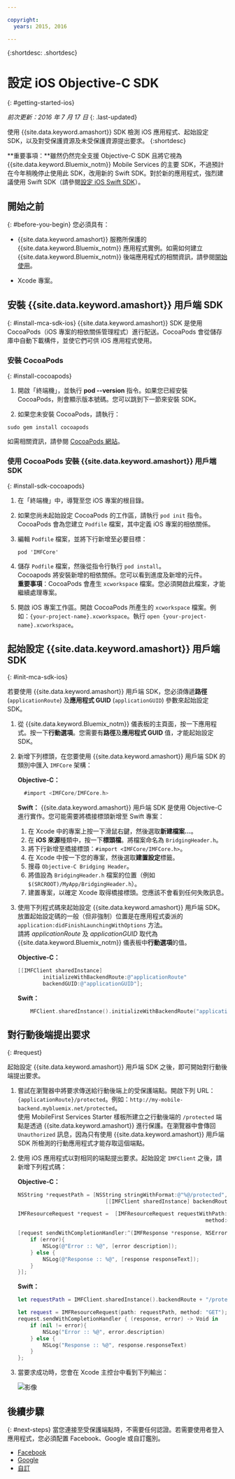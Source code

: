 ```yaml
---

copyright:
  years: 2015, 2016

---
```

{:shortdesc: .shortdesc}

# 設定 iOS Objective-C SDK
{: #getting-started-ios}

*前次更新：2016 年 7 月 17 日*
{: .last-updated}

使用 {{site.data.keyword.amashort}} SDK 檢測 iOS 應用程式、起始設定 SDK，以及對受保護資源及未受保護資源提出要求。
{:shortdesc}

**重要事項：**雖然仍然完全支援 Objective-C SDK 且將它視為 {{site.data.keyword.Bluemix_notm}} Mobile Services 的主要 SDK，不過預計在今年稍晚停止使用此 SDK，改用新的 Swift SDK。對於新的應用程式，強烈建議使用 Swift SDK（請參閱[設定 iOS Swift SDK](getting-started-ios-swift-sdk.html)）。

## 開始之前
{: #before-you-begin}
您必須具有：
* {{site.data.keyword.amashort}} 服務所保護的 {{site.data.keyword.Bluemix_notm}} 應用程式實例。如需如何建立 {{site.data.keyword.Bluemix_notm}} 後端應用程式的相關資訊，請參閱[開始使用](index.html)。




* Xcode 專案。  


## 安裝 {{site.data.keyword.amashort}} 用戶端 SDK
{: #install-mca-sdk-ios}
{{site.data.keyword.amashort}} SDK 是使用 CocoaPods（iOS 專案的相依關係管理程式）進行配送。CocoaPods 會從儲存庫中自動下載構件，並使它們可供 iOS 應用程式使用。


### 安裝 CocoaPods
{: #install-cocoapods}

1. 開啟「終端機」，並執行 **pod --version** 指令。如果您已經安裝 CocoaPods，則會顯示版本號碼。您可以跳到下一節來安裝 SDK。

1. 如果您未安裝 CocoaPods，請執行：

```
sudo gem install cocoapods
```
如需相關資訊，請參閱 [CocoaPods 網站](https://cocoapods.org/)。

### 使用 CocoaPods 安裝 {{site.data.keyword.amashort}} 用戶端 SDK
{: #install-sdk-cocoapods}

1. 在「終端機」中，導覽至您 iOS 專案的根目錄。

1. 如果您尚未起始設定 CocoaPods 的工作區，請執行 `pod init` 指令。<br/>CocoaPods 會為您建立 `Podfile` 檔案，其中定義 iOS 專案的相依關係。

1. 編輯 `Podfile` 檔案，並將下行新增至必要目標：

	```
	pod 'IMFCore'
	```

1. 儲存 `Podfile` 檔案，然後從指令行執行 `pod install`。<br/>Cocoapods 將安裝新增的相依關係。您可以看到進度及新增的元件。<br/>**重要事項**：CocoaPods 會產生 `xcworkspace` 檔案。您必須開啟此檔案，才能繼續處理專案。

1. 開啟 iOS 專案工作區。開啟 CocoaPods 所產生的 `xcworkspace` 檔案。例如：`{your-project-name}.xcworkspace`。執行 `open {your-project-name}.xcworkspace`。

## 起始設定 {{site.data.keyword.amashort}} 用戶端 SDK
{: #init-mca-sdk-ios}

若要使用 {{site.data.keyword.amashort}} 用戶端 SDK，您必須傳遞**路徑** (`applicationRoute`) 及**應用程式 GUID** (`applicationGUID`) 參數來起始設定 SDK。


1. 從 {{site.data.keyword.Bluemix_notm}} 儀表板的主頁面，按一下應用程式。按一下**行動選項**。您需要有**路徑**及**應用程式 GUID** 值，才能起始設定 SDK。

1. 新增下列標頭，在您要使用 {{site.data.keyword.amashort}} 用戶端 SDK 的類別中匯入 `IMFCore` 架構：

	**Objective-C：**
	
	```Objective-C
	  #import <IMFCore/IMFCore.h>
	
	```
	
	**Swift：**
	{{site.data.keyword.amashort}} 用戶端 SDK 是使用 Objective-C 進行實作。您可能需要將橋接標頭新增至 Swift 專案：
	1. 在 Xcode 中的專案上按一下滑鼠右鍵，然後選取**新建檔案...**。
	1. 在 **iOS 來源**種類中，按一下**標頭檔**。將檔案命名為 `BridgingHeader.h`。
	1. 將下行新增至橋接標頭：`#import <IMFCore/IMFCore.h>`。
	1. 在 Xcode 中按一下您的專案，然後選取**建置設定**標籤。
	1. 搜尋 `Objective-C Bridging Header`。
	1. 將值設為 `BridgingHeader.h` 檔案的位置（例如 `$(SRCROOT)/MyApp/BridgingHeader.h`）。
	1. 建置專案，以確定 Xcode 取得橋接標頭。您應該不會看到任何失敗訊息。
	
1. 使用下列程式碼來起始設定 {{site.data.keyword.amashort}} 用戶端 SDK。放置起始設定碼的一般（但非強制）位置是在應用程式委派的 `application:didFinishLaunchingWithOptions` 方法。<br/>請將 *applicationRoute* 及 *applicationGUID* 取代為 {{site.data.keyword.Bluemix_notm}} 儀表板中**行動選項**的值。

	**Objective-C：**

	```Objective-C
	[[IMFClient sharedInstance]
			initializeWithBackendRoute:@"applicationRoute"
			backendGUID:@"applicationGUID"];
	```
	**Swift：**
	```Swift
 		MFClient.sharedInstance().initializeWithBackendRoute("applicationRoute",backendGUID: "applicationGUID")
	```

## 對行動後端提出要求
{: #request}

起始設定 {{site.data.keyword.amashort}} 用戶端 SDK 之後，即可開始對行動後端提出要求。

1. 嘗試在瀏覽器中將要求傳送給行動後端上的受保護端點。開啟下列 URL：`{applicationRoute}/protected`。例如：`http://my-mobile-backend.mybluemix.net/protected`。
<br/>使用 MobileFirst Services Starter 樣板所建立之行動後端的 `/protected` 端點是透過 {{site.data.keyword.amashort}} 進行保護。在瀏覽器中會傳回 `Unauthorized` 訊息，因為只有使用 {{site.data.keyword.amashort}} 用戶端 SDK 所檢測的行動應用程式才能存取這個端點。

1. 使用 iOS 應用程式以對相同的端點提出要求。起始設定 `IMFClient` 之後，請新增下列程式碼：

	**Objective-C：**

	```Objective-C
	NSString *requestPath = [NSString stringWithFormat:@"%@/protected",
								[[IMFClient sharedInstance] backendRoute]];

	IMFResourceRequest *request =  [IMFResourceRequest requestWithPath:requestPath
																method:@"GET"];

	[request sendWithCompletionHandler:^(IMFResponse *response, NSError *error) {
		if (error){
			NSLog(@"Error :: %@", [error description]);
		} else {
			NSLog(@"Response :: %@", [response responseText]);
		}
	}];
	```

	**Swift：**

	```Swift
	let requestPath = IMFClient.sharedInstance().backendRoute + "/protected"

	let request = IMFResourceRequest(path: requestPath, method: "GET");
	request.sendWithCompletionHandler { (response, error) -> Void in
		if (nil != error){
			NSLog("Error :: %@", error.description)
		} else {
			NSLog("Response :: %@", response.responseText)
		}
	};

	```

1.  當要求成功時，您會在 Xcode 主控台中看到下列輸出：

	![影像](images/getting-started-ios-success.png)

## 後續步驟
{: #next-steps}
當您連接至受保護端點時，不需要任何認證。若需要使用者登入應用程式，您必須配置 Facebook、Google 或自訂鑑別。
  * [Facebook](facebook-auth-ios.html)
  * [Google](google-auth-ios.html)
  * [自訂](custom-auth-ios.html)
